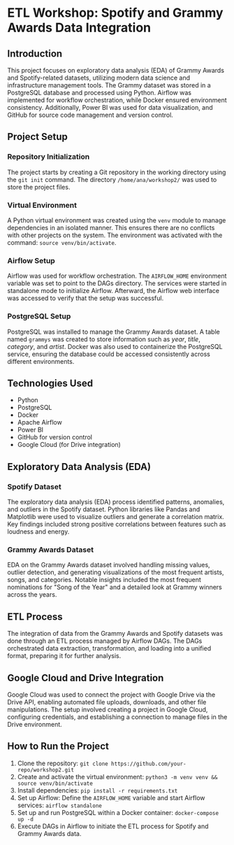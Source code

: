 <!DOCTYPE html>
<html lang="en">
<head>
    <meta charset="UTF-8">
    <meta name="viewport" content="width=device-width, initial-scale=1.0">
    <title>README - ETL Workshop: Spotify and Grammy Awards Data Integration</title>
</head>
<body>

<h1>ETL Workshop: Spotify and Grammy Awards Data Integration</h1>

<h2>Introduction</h2>
<p>
    This project focuses on exploratory data analysis (EDA) of Grammy Awards and Spotify-related datasets, utilizing modern data science and infrastructure management tools. 
    The Grammy dataset was stored in a PostgreSQL database and processed using Python. Airflow was implemented for workflow orchestration, while Docker ensured environment consistency.
    Additionally, Power BI was used for data visualization, and GitHub for source code management and version control.
</p>

<h2>Project Setup</h2>

<h3>Repository Initialization</h3>
<p>
    The project starts by creating a Git repository in the working directory using the <code>git init</code> command. 
    The directory <code>/home/ana/workshop2/</code> was used to store the project files.
</p>

<h3>Virtual Environment</h3>
<p>
    A Python virtual environment was created using the <code>venv</code> module to manage dependencies in an isolated manner. 
    This ensures there are no conflicts with other projects on the system. The environment was activated with the command:
    <code>source venv/bin/activate</code>.
</p>

<h3>Airflow Setup</h3>
<p>
    Airflow was used for workflow orchestration. The <code>AIRFLOW_HOME</code> environment variable was set to point to the DAGs directory. 
    The services were started in standalone mode to initialize Airflow. Afterward, the Airflow web interface was accessed to verify that the setup was successful.
</p>

<h3>PostgreSQL Setup</h3>
<p>
    PostgreSQL was installed to manage the Grammy Awards dataset. A table named <code>grammys</code> was created to store information such as 
    <em>year</em>, <em>title</em>, <em>category</em>, and <em>artist</em>.
    Docker was also used to containerize the PostgreSQL service, ensuring the database could be accessed consistently across different environments.
</p>

<h2>Technologies Used</h2>
<ul>
    <li>Python</li>
    <li>PostgreSQL</li>
    <li>Docker</li>
    <li>Apache Airflow</li>
    <li>Power BI</li>
    <li>GitHub for version control</li>
    <li>Google Cloud (for Drive integration)</li>
</ul>

<h2>Exploratory Data Analysis (EDA)</h2>

<h3>Spotify Dataset</h3>
<p>
    The exploratory data analysis (EDA) process identified patterns, anomalies, and outliers in the Spotify dataset. 
    Python libraries like Pandas and Matplotlib were used to visualize outliers and generate a correlation matrix. 
    Key findings included strong positive correlations between features such as loudness and energy.
</p>

<h3>Grammy Awards Dataset</h3>
<p>
    EDA on the Grammy Awards dataset involved handling missing values, outlier detection, and generating visualizations of the most frequent 
    artists, songs, and categories. Notable insights included the most frequent nominations for "Song of the Year" and a detailed look at 
    Grammy winners across the years.
</p>

<h2>ETL Process</h2>
<p>
    The integration of data from the Grammy Awards and Spotify datasets was done through an ETL process managed by Airflow DAGs. 
    The DAGs orchestrated data extraction, transformation, and loading into a unified format, preparing it for further analysis.
</p>

<h2>Google Cloud and Drive Integration</h2>
<p>
    Google Cloud was used to connect the project with Google Drive via the Drive API, enabling automated file uploads, downloads, and other file manipulations. 
    The setup involved creating a project in Google Cloud, configuring credentials, and establishing a connection to manage files in the Drive environment.
</p>

<h2>How to Run the Project</h2>
<ol>
    <li>Clone the repository: <code>git clone https://github.com/your-repo/workshop2.git</code></li>
    <li>Create and activate the virtual environment: <code>python3 -m venv venv && source venv/bin/activate</code></li>
    <li>Install dependencies: <code>pip install -r requirements.txt</code></li>
    <li>Set up Airflow: Define the <code>AIRFLOW_HOME</code> variable and start Airflow services: <code>airflow standalone</code></li>
    <li>Set up and run PostgreSQL within a Docker container: <code>docker-compose up -d</code></li>
    <li>Execute DAGs in Airflow to initiate the ETL process for Spotify and Grammy Awards data.</li>
</ol>

</body>
</html>
